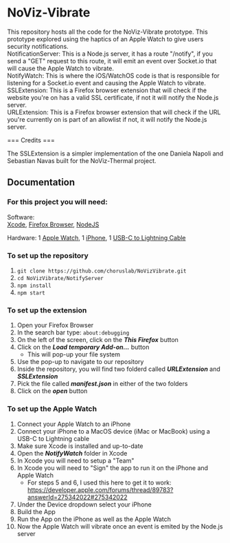 # NoViz-Vibrate

This repository hosts all the code for the NoViz-Vibrate prototype. This prototype explored using the haptics of an Apple Watch to give users security notifications.  
NotificationServer: This is a Node.js server, it has a route "/notify", if you send a "GET" request to this route, it will emit an event over Socket.io that will cause the Apple Watch to vibrate.  
NotifyWatch: This is where the iOS/WatchOS code is that is responsible for listening for a Socket.io event and causing the Apple Watch to vibrate.  
SSLExtension: This is a Firefox browser extension that will check if the website you're on has a valid SSL certificate, if not it will notify the Node.js server.  
URLExtension: This is a Firefox browser extension that will check if the URL you're currently on is part of an allowlist if not, it will notify the Node.js server.  

=== Credits ===

The SSLExtension is a simpler implementation of the one Daniela Napoli and Sebastian Navas built for the NoViz-Thermal project.  

## Documentation

### For this project you will need:

Software:  
[Xcode](https://developer.apple.com/xcode/), [Firefox Browser](https://www.mozilla.org/en-CA/firefox/new/), [NodeJS](https://nodejs.org/en/) 

Hardware:
1 [Apple Watch](https://www.apple.com/ca/watch/), 1 [iPhone](https://www.apple.com/ca/iphone/), 1 [USB-C to Lightning Cable](https://www.apple.com/ca/shop/product/MX0K2AM/A/usb-c-to-lightning-cable-1-m)

### To set up the repository

1. `git clone https://github.com/choruslab/NoVizVibrate.git`
2. `cd NoVizVibrate/NotifyServer`
3. `npm install`
4. `npm start`

### To set up the extension

1. Open your Firefox Browser
1. In the search bar type: `about:debugging`
1. On the left of the screen, click on the **_This Firefox_** button
1. Click on the **_Load temporary Add-on..._** button
    - This will pop-up your file system
1. Use the pop-up to navigate to our repository
1. Inside the repository, you will find two folderd called **_URLExtension_** and **_SSLExtension_**
1. Pick the file called **_manifest.json_** in either of the two folders
1. Click on the **_open_** button

### To set up the Apple Watch

1. Connect your Apple Watch to an iPhone
2. Connect your iPhone to a MacOS device (iMac or MacBook) using a USB-C to Lightning cable
3. Make sure Xcode is installed and up-to-date
4. Open the **_NotifyWatch_** folder in Xcode
5. In Xcode you will need to setup a "Team"
6. In Xcode you will need to "Sign" the app to run it on the iPhone and Apple Watch
    - For steps 5 and 6, I used this here to get it to work: https://developer.apple.com/forums/thread/89783?answerId=275342022#275342022 
7. Under the Device dropdown select your iPhone
8. Build the App
9. Run the App on the iPhone as well as the Apple Watch
10. Now the Apple Watch will vibrate once an event is emited by the Node.js server
